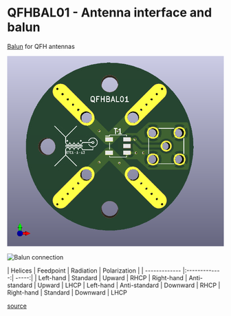 # QFHBAL01 - Antenna interface and balun

[Balun](https://en.wikipedia.org/wiki/Balun) for QFH antennas

![QFH antenna balun](/doc/src/img/QFHBAL01.png)


![Balun connection](https://uuki.kapsi.fi/pix/qha/qha-diagram_medium.png)

| Helices | Feedpoint | Radiation | 	Polarization |
| ------------- |:-------------:| -----:|
| Left-hand |	Standard |	Upward |	RHCP
| Right-hand |	Anti-standard |	Upward |	LHCP
| Left-hand |	Anti-standard |	Downward |	RHCP
| Right-hand |	Standard |	Downward |	LHCP

[source](https://uuki.kapsi.fi/qha_simul.html)
